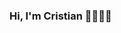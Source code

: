 ### Hi, I'm Cristian  👋🏻👌🏻

<!--
**ChrisSR0/ChrisSR0** is a ✨ _special_ ✨ repository because its `README.md` (this file) appears on your GitHub profile.

Here are some ideas to get you started:
I am a software engineering student passionate about technology and constantly learning.
- 🔭 I’m currently working on .

- 🌱 I’m currently learning ...
I’m currently learning programming logic and also Java programming.
-->
